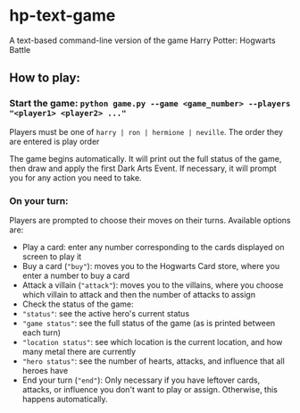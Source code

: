 # hp-text-game
A text-based command-line version of the game Harry Potter: Hogwarts Battle

## How to play:
### Start the game: `python game.py --game <game_number> --players "<player1> <player2> ..."`
Players must be one of `harry | ron | hermione | neville`. The order they are entered is play order

The game begins automatically. It will print out the full status of the game, then draw and apply the first Dark Arts Event. If necessary, it will prompt you for any action you need to take.

### On your turn:
Players are prompted to choose their moves on their turns. Available options are:
* Play a card: enter any number corresponding to the cards displayed on screen to play it
* Buy a card (`"buy"`): moves you to the Hogwarts Card store, where you enter a number to buy a card
* Attack a villain (`"attack"`): moves you to the villains, where you choose which villain to attack and then the number of attacks to assign
* Check the status of the game:
 * `"status"`: see the active hero's current status
 * `"game status"`: see the full status of the game (as is printed between each turn)
 * `"location status"`: see which location is the current location, and how many metal there are currently
 * `"hero status"`: see the number of hearts, attacks, and influence that all heroes have
* End your turn (`"end"`): Only necessary if you have leftover cards, attacks, or influence you don't want to play or assign. Otherwise, this happens automatically.
